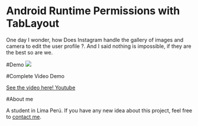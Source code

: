 # Android Runtime Permissions with TabLayout 

One day I wonder, how Does Instagram handle the gallery of images and camera to edit the user profile ?. And I said nothing is impossible, if they are the best so are we.

#Demo
![](http://i.giphy.com/nolIZoofmAWfm.gif)

#Complete Video Demo

[See the video here! Youtube](https://www.youtube.com/watch?v=lMbakj1lrGw)

#About me

A student in Lima Perú. 
If you have any new idea about this project, feel free to [contact me](carlitosdrodi12@gmail.com).
